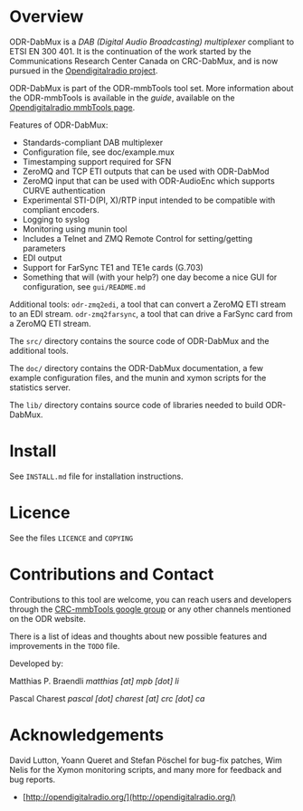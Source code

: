 Overview
========

ODR-DabMux is a *DAB (Digital Audio Broadcasting) multiplexer* compliant to
ETSI EN 300 401. It is the continuation of the work started by the
Communications Research Center Canada on CRC-DabMux, and is now pursued in the
[Opendigitalradio project](http://opendigitalradio.org).

ODR-DabMux is part of the ODR-mmbTools tool set. More information about the
ODR-mmbTools is available in the *guide*, available on the
[Opendigitalradio mmbTools page](http://www.opendigitalradio.org/mmbtools).

Features of ODR-DabMux:

- Standards-compliant DAB multiplexer
- Configuration file, see doc/example.mux
- Timestamping support required for SFN
- ZeroMQ and TCP ETI outputs that can be used with ODR-DabMod
- ZeroMQ input that can be used with ODR-AudioEnc
  which supports CURVE authentication
- Experimental STI-D(PI, X)/RTP input intended to be compatible
  with compliant encoders.
- Logging to syslog
- Monitoring using munin tool
- Includes a Telnet and ZMQ Remote Control for setting/getting parameters
- EDI output
- Support for FarSync TE1 and TE1e cards (G.703)
- Something that will (with your help?) one day become a nice GUI for
  configuration, see `gui/README.md`

Additional tools: `odr-zmq2edi`, a tool that can convert a ZeroMQ ETI stream
to an EDI stream. `odr-zmq2farsync`, a tool that can drive a FarSync card from
a ZeroMQ ETI stream.

The `src/` directory contains the source code of ODR-DabMux and the additional
tools.

The `doc/` directory contains the ODR-DabMux documentation, a few example
configuration files, and the munin and xymon scripts for the statistics server.

The `lib/` directory contains source code of libraries needed to build
ODR-DabMux.

Install
=======

See `INSTALL.md` file for installation instructions.

Licence
=======

See the files `LICENCE` and `COPYING`

Contributions and Contact
=========================

Contributions to this tool are welcome, you can reach users and developers
through the
[CRC-mmbTools google group](https://groups.google.com/forum/#!forum/crc-mmbtools)
or any other channels mentioned on the ODR website.

There is a list of ideas and thoughts about new possible features and improvements
in the `TODO` file.

Developed by:

Matthias P. Braendli *matthias [at] mpb [dot] li*

Pascal Charest *pascal [dot] charest [at] crc [dot] ca*

Acknowledgements
================

David Lutton, Yoann Queret and Stefan Pöschel for bug-fix patches,
Wim Nelis for the Xymon monitoring scripts,
and many more for feedback and bug reports.

- [http://opendigitalradio.org/](http://opendigitalradio.org/)


